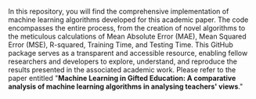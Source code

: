 In this repository, you will find the comprehensive implementation of machine learning algorithms developed for this academic paper. 
The code encompasses the entire process, from the creation of novel algorithms to the meticulous calculations of Mean Absolute Error (MAE), Mean Squared Error (MSE), R-squared, Training Time, and Testing Time. 
This GitHub package serves as a transparent and accessible resource, enabling fellow researchers and developers to explore, understand, and reproduce the results presented in the associated academic work. 
Please refer to the paper entitled "**Machine Learning in Gifted Education: A comparative analysis of machine learning algorithms in analysing teachers' views**."

